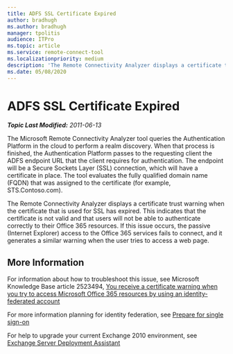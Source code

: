 ```yaml
---
title: ADFS SSL Certificate Expired
author: bradhugh
ms.author: bradhugh
manager: tpolitis
audience: ITPro 
ms.topic: article 
ms.service: remote-connect-tool
ms.localizationpriority: medium
description: 'The Remote Connectivity Analyzer displays a certificate trust warning when the certificate that is used for SSL has expired. This indicates that the certificate is not valid.'
ms.date: 05/08/2020
---
```


# ADFS SSL Certificate Expired

_**Topic Last Modified:** 2011-06-13_

<div id="sectionSection0" class="section">

The Microsoft Remote Connectivity Analyzer tool queries the Authentication Platform in the cloud to perform a realm discovery. When that process is finished, the Authentication Platform passes to the requesting client the ADFS endpoint URL that the client requires for authentication. The endpoint will be a Secure Sockets Layer (SSL) connection, which will have a certificate in place. The tool evaluates the fully qualified domain name (FQDN) that was assigned to the certificate (for example, STS.Contoso.com).

The Remote Connectivity Analyzer displays a certificate trust warning when the certificate that is used for SSL has expired. This indicates that the certificate is not valid and that users will not be able to authenticate correctly to their Office 365 resources. If this issue occurs, the passive (Internet Explorer) access to the Office 365 services fails to connect, and it generates a similar warning when the user tries to access a web page.

<div>

## More Information

For information about how to troubleshoot this issue, see Microsoft Knowledge Base article 2523494, [You receive a certificate warning when you try to access Microsoft Office 365 resources by using an identity-federated account](https://support.microsoft.com/kb/2523494)

For more information planning for identity federation, see [Prepare for single sign-on](https://onlinehelp.microsoft.com/office365-enterprises/ff652540.aspx)

For help to upgrade your current Exchange 2010 environment, see [Exchange Server Deployment Assistant](https://technet.microsoft.com/exdeploy2010/default.aspx)

</div>

</div>

</div>

<span> </span>

</div>

</div>

</div>

